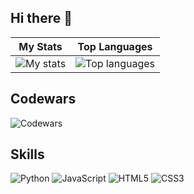 ## Hi there 👋
<!--
**aringuzel/aringuzel** is a ✨ _special_ ✨ repository because its `README.md` (this file) appears on your GitHub profile.
-->
<!--div align="center">
  <img alt="My stats" src="https://github-readme-stats.vercel.app/api?username=aringuzel&show_icons=true"/>
  <img alt="Top languages" src="https://github-readme-stats.vercel.app/api/top-langs/?username=aringuzel&layout=donut"/>
</div-->
| My Stats | Top Languages |
|----------|--------------|
| <img alt="My stats" src="https://github-readme-stats.vercel.app/api?username=aringuzel&show_icons=true"/> | <img alt="Top languages" src="https://github-readme-stats.vercel.app/api/top-langs/?username=aringuzel&layout=compact"/> |


## Codewars
![Codewars](https://www.codewars.com/users/guzel1/badges/large)


## Skills
![Python](https://img.shields.io/badge/Python-3776AB?style=for-the-badge&logo=python&logoColor=white)
![JavaScript](https://img.shields.io/badge/JavaScript-F7DF1E?style=for-the-badge&logo=javascript&logoColor=black)
![HTML5](https://img.shields.io/badge/HTML5-E34F26?style=for-the-badge&logo=html5&logoColor=white)
![CSS3](https://img.shields.io/badge/CSS3-1572B6?style=for-the-badge&logo=css3&logoColor=white)
